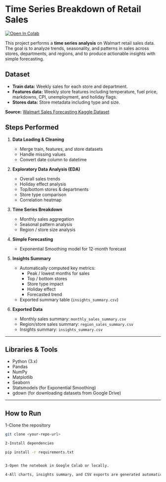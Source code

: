 # Time Series Breakdown of Retail Sales

[![Open In Colab](https://colab.research.google.com/assets/colab-badge.svg)](https://colab.research.google.com/github/<your-username>/<your-repo-name>/blob/main/notebooks/Time_Series_Retail_Sales.ipynb)

This project performs a **time series analysis** on Walmart retail sales data. The goal is to analyze trends, seasonality, and patterns in sales across stores, departments, and regions, and to produce actionable insights with simple forecasting.



## Dataset

- **Train data:** Weekly sales for each store and department.  
- **Features data:** Weekly store features including temperature, fuel price, markdowns, CPI, unemployment, and holiday flags.  
- **Stores data:** Store metadata including type and size.  

**Source:** [Walmart Sales Forecasting Kaggle Dataset](https://www.kaggle.com/c/walmart-recruiting-store-sales-forecasting/data)

>

## Steps Performed

1. **Data Loading & Cleaning**
   - Merge train, features, and store datasets
   - Handle missing values
   - Convert date column to datetime

2. **Exploratory Data Analysis (EDA)**
   - Overall sales trends
   - Holiday effect analysis
   - Top/bottom stores & departments
   - Store type comparison
   - Correlation heatmap

3. **Time Series Breakdown**
   - Monthly sales aggregation
   - Seasonal pattern analysis
   - Region / store size analysis

4. **Simple Forecasting**
   - Exponential Smoothing model for 12-month forecast

5. **Insights Summary**
   - Automatically computed key metrics:
     - Peak / lowest months for sales
     - Top / bottom stores
     - Store type impact
     - Holiday effect
     - Forecasted trend
   - Exported summary table (`insights_summary.csv`)

6. **Exported Data**
   - Monthly sales summary: `monthly_sales_summary.csv`
   - Region/store sales summary: `region_sales_summary.csv`
   - Insights summary: `insights_summary.csv`

---

## Libraries & Tools

- Python (3.x)
- Pandas
- NumPy
- Matplotlib
- Seaborn
- Statsmodels (for Exponential Smoothing)
- gdown (for downloading datasets from Google Drive)

---

## How to Run

1-Clone the repository
```bash
git clone <your-repo-url>

2-Install dependencies

pip install -r requirements.txt


3-Open the notebook in Google Colab or locally.

4-All charts, insights summary, and CSV exports are generated automatically